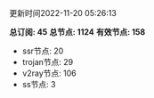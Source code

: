 更新时间2022-11-20 05:26:13

**总订阅: 45**
**总节点: 1124**
**有效节点: 158**
- ssr节点: 20
- trojan节点: 29
- v2ray节点: 106
- ss节点: 3
